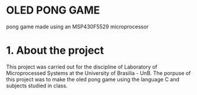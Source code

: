 # OLED PONG GAME
pong game made using an MSP430F5529 microprocessor

# 1. About the project
This project was carried out for the discipline of Laboratory of Microprocessed Systems at the University of Brasilia - UnB.
The porpuse of this project was to make the oled pong game using the language C and subjects studied in class.
